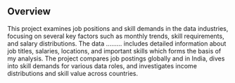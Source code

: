 ## Overview
This project examines job positions and skill demands in the data industries, focusing on several key factors such as monthly trends, skill requirements, and salary distributions. The data ......... includes detailed information about job titles, salaries, locations, and important skills which forms the basis of my analysis. The project compares job postings globally and in India, dives into skill demands for various data roles, and investigates income distributions and skill value across countries.